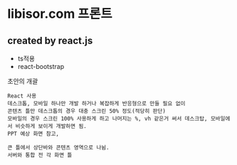 # libisor.com 프론트

## created by react.js

* ts적용
* react-bootstrap

초안의 개괄
```
React 사용
데스크톱, 모바일 하나만 개발 하거나 복잡하게 반응형으로 만들 필요 없이
콘텐츠 틀만 데스크톱의 경우 대충 스크린 50% 정도(적당히 판단)
모바일의 경우 스크린 100% 사용하게 하고 나머지는 %, vh 같은거 써서 데스크탑, 모바일에서 비슷하게 보이게 개발하면 됨.
PPT 예상 화면 참고,

큰 틀에서 상단바와 콘텐츠 영역으로 나뉨.
서버와 통합 전 각 화면 틀 
```
